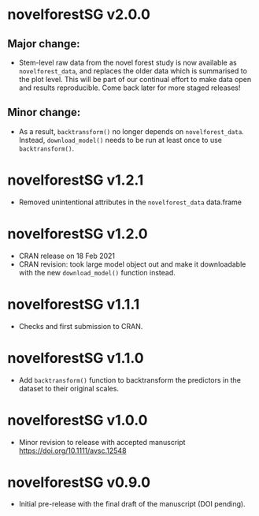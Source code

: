 # novelforestSG v2.0.0

## Major change:

* Stem-level raw data from the novel forest study is now available as `novelforest_data`, and replaces the older data which is summarised to the plot level. This will be part of our continual effort to make data open and results reproducible. Come back later for more staged releases!

## Minor change:

* As a result, `backtransform()` no longer depends on `novelforest_data`. Instead, `download_model()` needs to be run at least once to use `backtransform()`.

# novelforestSG v1.2.1

* Removed unintentional attributes in the `novelforest_data` data.frame

# novelforestSG v1.2.0

* CRAN release on 18 Feb 2021
* CRAN revision: took large model object out and make it downloadable with the new `download_model()` function instead.

# novelforestSG v1.1.1

* Checks and first submission to CRAN.

# novelforestSG v1.1.0

* Add `backtransform()` function to backtransform the predictors in the dataset to their original scales.

# novelforestSG v1.0.0

* Minor revision to release with accepted manuscript https://doi.org/10.1111/avsc.12548

# novelforestSG v0.9.0

* Initial pre-release with the final draft of the manuscript (DOI pending).

